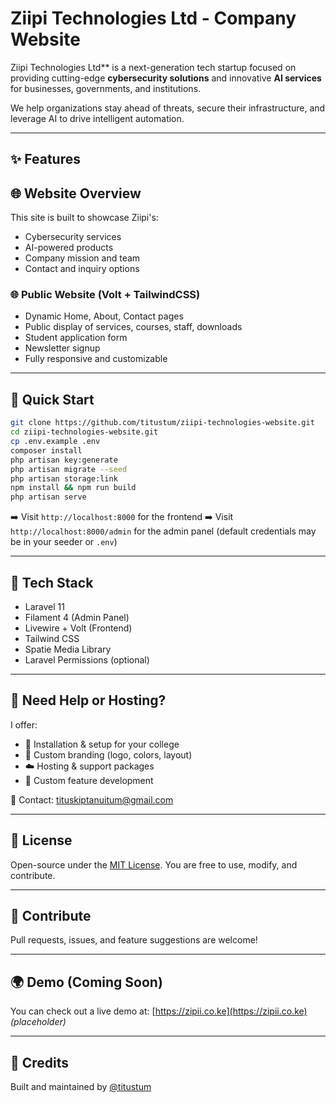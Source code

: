 # Ziipi Technologies Ltd - Company Website

Ziipi Technologies Ltd** is a next-generation tech startup focused on providing cutting-edge **cybersecurity solutions** and innovative **AI services** for businesses, governments, and institutions.

We help organizations stay ahead of threats, secure their infrastructure, and leverage AI to drive intelligent automation.

---

## ✨ Features

## 🌐 Website Overview

This site is built to showcase Ziipi's:

- Cybersecurity services
- AI-powered products
- Company mission and team
- Contact and inquiry options

### 🌐 Public Website (Volt + TailwindCSS)

- Dynamic Home, About, Contact pages
- Public display of services, courses, staff, downloads
- Student application form
- Newsletter signup
- Fully responsive and customizable

---

## 🚀 Quick Start

```bash
git clone https://github.com/titustum/ziipi-technologies-website.git
cd ziipi-technologies-website.git
cp .env.example .env
composer install
php artisan key:generate
php artisan migrate --seed
php artisan storage:link
npm install && npm run build
php artisan serve
````

➡️ Visit `http://localhost:8000` for the frontend
➡️ Visit `http://localhost:8000/admin` for the admin panel
(default credentials may be in your seeder or `.env`)

---

## 🧩 Tech Stack

* Laravel 11
* Filament 4 (Admin Panel)
* Livewire + Volt (Frontend)
* Tailwind CSS
* Spatie Media Library
* Laravel Permissions (optional)

---

## 💼 Need Help or Hosting?

I offer:

* 🔧 Installation & setup for your college
* 🎨 Custom branding (logo, colors, layout)
* ☁️ Hosting & support packages
* 🧩 Custom feature development

📧 Contact: [tituskiptanuitum@gmail.com](mailto:tituskiptanuitum@gmail.com)

---

## 📜 License

Open-source under the [MIT License](LICENSE).
You are free to use, modify, and contribute.

---

## 📣 Contribute

Pull requests, issues, and feature suggestions are welcome!

---

## 🌍 Demo (Coming Soon)

You can check out a live demo at:
[https://zipii.co.ke](https://zipii.co.ke) *(placeholder)*

---

## 🙌 Credits

Built and maintained by [@titustum](https://github.com/titustum)
